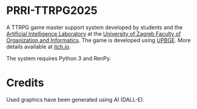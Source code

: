 # PRRI-TTRPG2025

A TTRPG game master support system developed by students and the [Artificial Intelligence Laboratory](https://ai.foi.hr/) at the [University of Zagreb Faculty of Organization and Informatics](https://www.foi.unizg.hr/). The game is developed using [UPBGE](https://upbge.org). More details available at [itch.io](https://ailab-foi.itch.io/prri-ttrpg2025).

The system requires Python 3 and RenPy.

# Credits

Used graphics have been generated using AI (DALL-E).
